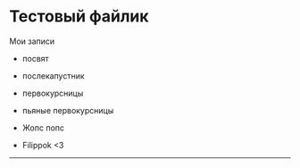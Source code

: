 # Тестовый файлик


Мои записи

* посвят
* послекапустник
* первокурсницы
* пьяные первокурсницы
* Жопс попс

* Filippok <3
--------------
